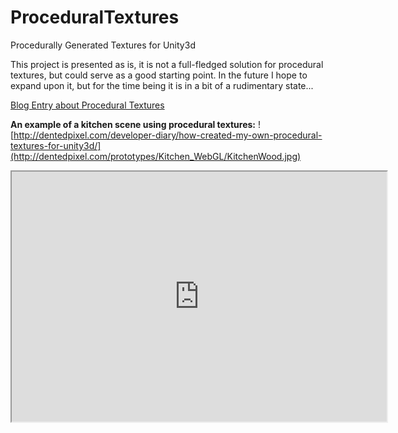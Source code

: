 ProceduralTextures
==================

Procedurally Generated Textures for Unity3d

This project is presented as is, it is not a full-fledged solution for procedural textures, but could serve as a good starting point.  In the future I hope to expand upon it, but for the time being it is in a bit of a rudimentary state...

[Blog Entry about Procedural Textures](http://dentedpixel.com/developer-diary/how-created-my-own-procedural-textures-for-unity3d/)


**An example of a kitchen scene using procedural textures:**
![http://dentedpixel.com/developer-diary/how-created-my-own-procedural-textures-for-unity3d/](http://dentedpixel.com/prototypes/Kitchen_WebGL/KitchenWood.jpg)
<iframe src="http://dentedpixel.com/prototypes/Kitchen_WebGL/" width="600" height="400"></iframe>
